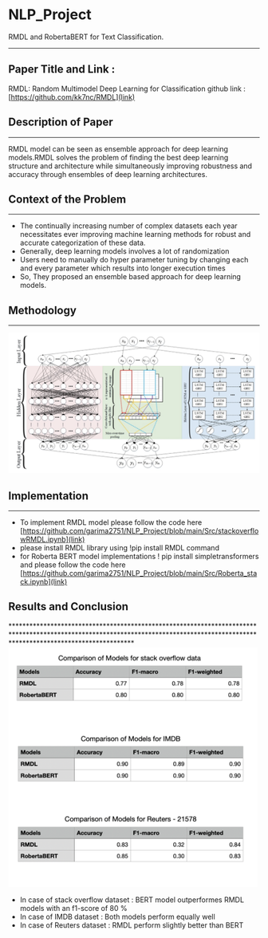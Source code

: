 # NLP_Project
RMDL and RobertaBERT for Text Classification.
*********************************************************************************************************************************************************************************
## Paper Title and Link :
RMDL: Random Multimodel Deep Learning for Classification
github link : [https://github.com/kk7nc/RMDL](link)

## Description of Paper
***********************************************************************************************************************************************************************************
RMDL model can be seen as ensemble approach for deep learning models.RMDL solves the problem of finding the best deep learning structure and architecture while simultaneously improving robustness and accuracy through ensembles of deep learning architectures.

## Context of the Problem
***********************************************************************************************************************************************************************************
* The continually increasing number of complex datasets each year necessitates ever improving machine learning methods for robust and accurate categorization of these data.
* Generally, deep learning models involves a lot of randomization
* Users need to manually do hyper parameter tuning by changing each and every parameter which results into longer execution times
* So, They proposed an ensemble based approach for deep learning models.

## Methodology
**********************************************************************************************************************************************************************************
![alt text](https://github.com/garima2751/NLP_Project/blob/main/images/rmdl_archi.png)

## Implementation 
**********************************************************************************************************************************************************************************
* To implement RMDL model please follow the code here [https://github.com/garima2751/NLP_Project/blob/main/Src/stackoverflowRMDL.ipynb](link)
* please install RMDL library using !pip install RMDL command
* for Roberta BERT model implementations ! pip install simpletransformers and please follow the code here [https://github.com/garima2751/NLP_Project/blob/main/Src/Roberta_stack.ipynb](link)

## Results and Conclusion
********************************************************************************************************************************************************************************** <img src="https://github.com/garima2751/NLP_Project/blob/main/images/nlp_result_table.png" alt="drawing" width="500"/>

* In case of stack overflow dataset : BERT model outperformes RMDL models with an f1-score of 80 %
* In case of IMDB dataset : Both models perform equally well
* In case of Reuters dataset : RMDL perform slightly better than BERT 
